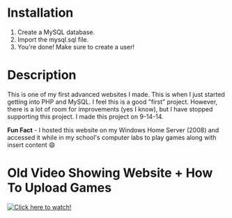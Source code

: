 # Installation
1. Create a MySQL database.
2. Import the mysql.sql file.
3. You're done! Make sure to create a user!

# Description
This is one of my first advanced websites I made. This is when I just started getting into PHP and MySQL. I feel this is a good "first" project. However, there is a lot of room for improvements (yes I know), but I have stopped supporting this project. I made this project on 9-14-14.

**Fun Fact** - I hosted this website on my Windows Home Server (2008) and accessed it while in my school's computer labs to play games along with insert content :smile:

# Old Video Showing Website + How To Upload Games
[![Click here to watch!](https://i.imgur.com/rbjIPSj.jpeg)](https://www.youtube.com/watch?v=IAQBx137Gmc)
